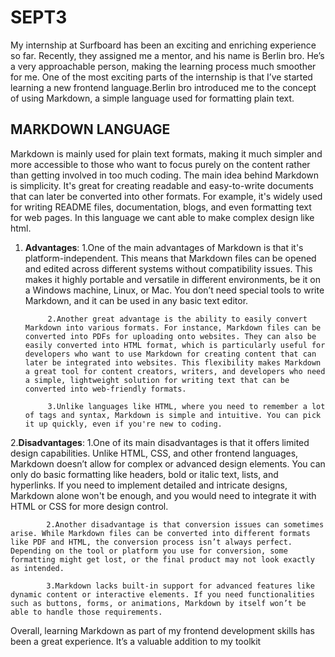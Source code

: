 # SEPT3

My internship at Surfboard has been an exciting and enriching experience so far. Recently, they assigned me a mentor, and his name is Berlin bro. He’s a very approachable  person, making the learning process much smoother for me. One of the most exciting parts of the internship is that I’ve started learning a new frontend language.Berlin bro introduced me to the concept of using Markdown, a simple language used for formatting plain text.

## MARKDOWN LANGUAGE

Markdown is mainly used for plain text formats, making it much simpler and more accessible to those who want to focus purely on the content rather than getting involved in too much coding. The main idea behind Markdown is simplicity. It's great for creating readable and easy-to-write documents that can later be converted into other formats. For example, it's widely used for writing README files, documentation, blogs, and even formatting text for web pages. In this language we cant able to make complex design like html.


1. **Advantages**:
            1.One of the main advantages of Markdown is that it's platform-independent. This means that Markdown files can be opened and edited across different systems without compatibility issues. This makes it highly portable and versatile in different environments, be it on a Windows machine, Linux, or Mac. You don’t need special tools to write Markdown, and it can be used in any basic text editor.

            2.Another great advantage is the ability to easily convert Markdown into various formats. For instance, Markdown files can be converted into PDFs for uploading onto websites. They can also be easily converted into HTML format, which is particularly useful for developers who want to use Markdown for creating content that can later be integrated into websites. This flexibility makes Markdown a great tool for content creators, writers, and developers who need a simple, lightweight solution for writing text that can be converted into web-friendly formats.

            3.Unlike languages like HTML, where you need to remember a lot of tags and syntax, Markdown is simple and intuitive. You can pick it up quickly, even if you're new to coding.

2.**Disadvantages**:
            1.One of its main disadvantages is that it offers limited design capabilities. Unlike HTML, CSS, and other frontend languages, Markdown doesn’t allow for complex or advanced design elements. You can only do basic formatting like headers, bold or italic text, lists, and hyperlinks. If you need to implement detailed and intricate designs, Markdown alone won't be enough, and you would need to integrate it with HTML or CSS for more design control.

            2.Another disadvantage is that conversion issues can sometimes arise. While Markdown files can be converted into different formats like PDF and HTML, the conversion process isn’t always perfect. Depending on the tool or platform you use for conversion, some formatting might get lost, or the final product may not look exactly as intended. 

            3.Markdown lacks built-in support for advanced features like dynamic content or interactive elements. If you need functionalities such as buttons, forms, or animations, Markdown by itself won’t be able to handle those requirements. 


Overall, learning Markdown as part of my frontend development skills has been a great experience. It’s a valuable addition to my toolkit






